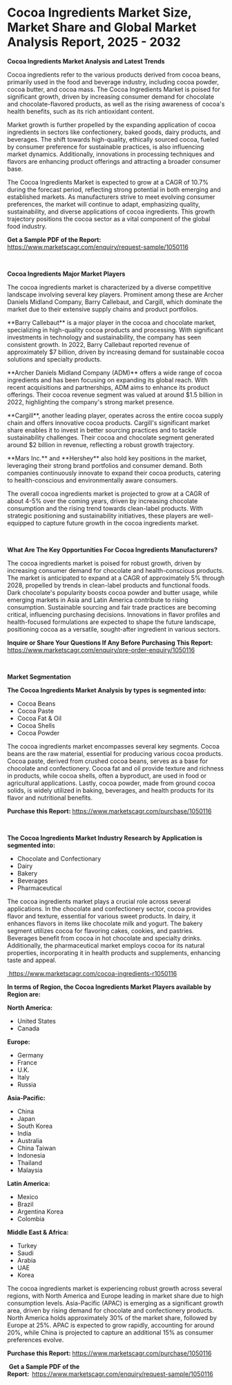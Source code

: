 <p><h1>Cocoa Ingredients Market Size, Market Share and Global Market Analysis Report, 2025 - 2032</h1></p><p><strong>Cocoa Ingredients Market Analysis and Latest Trends</strong></p>
<p><p>Cocoa ingredients refer to the various products derived from cocoa beans, primarily used in the food and beverage industry, including cocoa powder, cocoa butter, and cocoa mass. The Cocoa Ingredients Market is poised for significant growth, driven by increasing consumer demand for chocolate and chocolate-flavored products, as well as the rising awareness of cocoa's health benefits, such as its rich antioxidant content.</p><p>Market growth is further propelled by the expanding application of cocoa ingredients in sectors like confectionery, baked goods, dairy products, and beverages. The shift towards high-quality, ethically sourced cocoa, fueled by consumer preference for sustainable practices, is also influencing market dynamics. Additionally, innovations in processing techniques and flavors are enhancing product offerings and attracting a broader consumer base.</p><p>The Cocoa Ingredients Market is expected to grow at a CAGR of 10.7% during the forecast period, reflecting strong potential in both emerging and established markets. As manufacturers strive to meet evolving consumer preferences, the market will continue to adapt, emphasizing quality, sustainability, and diverse applications of cocoa ingredients. This growth trajectory positions the cocoa sector as a vital component of the global food industry.</p></p>
<p><strong>Get a Sample PDF of the Report:&nbsp;</strong> <a href="https://www.marketscagr.com/enquiry/request-sample/1050116?utm_campaign=2958&utm_medium=2&utm_source=Github&utm_content=ia&utm_term=19042025&utm_id=cocoa-ingredients">https://www.marketscagr.com/enquiry/request-sample/1050116</a></p>
<p>&nbsp;</p>
<p><strong>Cocoa Ingredients Major Market Players</strong></p>
<p><p>The cocoa ingredients market is characterized by a diverse competitive landscape involving several key players. Prominent among these are Archer Daniels Midland Company, Barry Callebaut, and Cargill, which dominate the market due to their extensive supply chains and product portfolios.</p><p>**Barry Callebaut** is a major player in the cocoa and chocolate market, specializing in high-quality cocoa products and processing. With significant investments in technology and sustainability, the company has seen consistent growth. In 2022, Barry Callebaut reported revenue of approximately $7 billion, driven by increasing demand for sustainable cocoa solutions and specialty products.</p><p>**Archer Daniels Midland Company (ADM)** offers a wide range of cocoa ingredients and has been focusing on expanding its global reach. With recent acquisitions and partnerships, ADM aims to enhance its product offerings. Their cocoa revenue segment was valued at around $1.5 billion in 2022, highlighting the company's strong market presence.</p><p>**Cargill**, another leading player, operates across the entire cocoa supply chain and offers innovative cocoa products. Cargill's significant market share enables it to invest in better sourcing practices and to tackle sustainability challenges. Their cocoa and chocolate segment generated around $2 billion in revenue, reflecting a robust growth trajectory.</p><p>**Mars Inc.** and **Hershey** also hold key positions in the market, leveraging their strong brand portfolios and consumer demand. Both companies continuously innovate to expand their cocoa products, catering to health-conscious and environmentally aware consumers.</p><p>The overall cocoa ingredients market is projected to grow at a CAGR of about 4-5% over the coming years, driven by increasing chocolate consumption and the rising trend towards clean-label products. With strategic positioning and sustainability initiatives, these players are well-equipped to capture future growth in the cocoa ingredients market.</p></p>
<p>&nbsp;</p>
<p><strong>What Are The Key Opportunities For Cocoa Ingredients Manufacturers?</strong></p>
<p><p>The cocoa ingredients market is poised for robust growth, driven by increasing consumer demand for chocolate and health-conscious products. The market is anticipated to expand at a CAGR of approximately 5% through 2028, propelled by trends in clean-label products and functional foods. Dark chocolate's popularity boosts cocoa powder and butter usage, while emerging markets in Asia and Latin America contribute to rising consumption. Sustainable sourcing and fair trade practices are becoming critical, influencing purchasing decisions. Innovations in flavor profiles and health-focused formulations are expected to shape the future landscape, positioning cocoa as a versatile, sought-after ingredient in various sectors.</p></p>
<p><strong>Inquire or Share Your Questions If Any Before Purchasing This Report:</strong> <a href="https://www.marketscagr.com/enquiry/pre-order-enquiry/1050116?utm_campaign=2958&utm_medium=2&utm_source=Github&utm_content=ia&utm_term=19042025&utm_id=cocoa-ingredients">https://www.marketscagr.com/enquiry/pre-order-enquiry/1050116</a></p>
<p>&nbsp;</p>
<p><strong>Market Segmentation</strong></p>
<p><strong>The Cocoa Ingredients Market Analysis by types is segmented into:</strong></p>
<p><ul><li>Cocoa Beans</li><li>Cocoa Paste</li><li>Cocoa Fat & Oil</li><li>Cocoa Shells</li><li>Cocoa Powder</li></ul></p>
<p><p>The cocoa ingredients market encompasses several key segments. Cocoa beans are the raw material, essential for producing various cocoa products. Cocoa paste, derived from crushed cocoa beans, serves as a base for chocolate and confectionery. Cocoa fat and oil provide texture and richness in products, while cocoa shells, often a byproduct, are used in food or agricultural applications. Lastly, cocoa powder, made from ground cocoa solids, is widely utilized in baking, beverages, and health products for its flavor and nutritional benefits.</p></p>
<p><strong>Purchase this Report:&nbsp;</strong><a href="https://www.marketscagr.com/purchase/1050116?utm_campaign=2958&utm_medium=2&utm_source=Github&utm_content=ia&utm_term=19042025&utm_id=cocoa-ingredients">https://www.marketscagr.com/purchase/1050116</a></p>
<p>&nbsp;</p>
<p><strong>The Cocoa Ingredients Market Industry Research by Application is segmented into:</strong></p>
<p><ul><li>Chocolate and Confectionary</li><li>Dairy</li><li>Bakery</li><li>Beverages</li><li>Pharmaceutical</li></ul></p>
<p><p>The cocoa ingredients market plays a crucial role across several applications. In the chocolate and confectionery sector, cocoa provides flavor and texture, essential for various sweet products. In dairy, it enhances flavors in items like chocolate milk and yogurt. The bakery segment utilizes cocoa for flavoring cakes, cookies, and pastries. Beverages benefit from cocoa in hot chocolate and specialty drinks. Additionally, the pharmaceutical market employs cocoa for its natural properties, incorporating it in health products and supplements, enhancing taste and appeal.</p></p>
<p><a href="https://www.marketscagr.com/cocoa-ingredients-r1050116?utm_campaign=2958&utm_medium=2&utm_source=Github&utm_content=ia&utm_term=19042025&utm_id=cocoa-ingredients">&nbsp;https://www.marketscagr.com/cocoa-ingredients-r1050116</a></p>
<p><strong>In terms of Region, the Cocoa Ingredients Market Players available by Region are:</strong></p>
<p>
    <p> <strong> North America: </strong>
        <ul>
            <li>United States</li>
            <li>Canada</li>
        </ul>
        </p> 
    <p> <strong> Europe: </strong>
        <ul>
            <li>Germany</li>
            <li>France</li>
            <li>U.K.</li>
            <li>Italy</li>
            <li>Russia</li>
        </ul>
        </p> 
    <p> <strong> Asia-Pacific: </strong>
        <ul>
            <li>China</li>
            <li>Japan</li>
            <li>South Korea</li>
            <li>India</li>
            <li>Australia</li>
            <li>China Taiwan</li>
            <li>Indonesia</li>
            <li>Thailand</li>
            <li>Malaysia</li>
        </ul>
        </p> 
    <p> <strong> Latin America: </strong>
        <ul>
            <li>Mexico</li>
            <li>Brazil</li>
            <li>Argentina Korea</li>
            <li>Colombia</li>
        </ul>
        </p> 
    <p> <strong> Middle East & Africa: </strong>
        <ul>
            <li>Turkey</li>
            <li>Saudi</li>
            <li>Arabia</li>
            <li>UAE</li>
            <li>Korea</li>
        </ul>
    </p>
    </p>
<p><p>The cocoa ingredients market is experiencing robust growth across several regions, with North America and Europe leading in market share due to high consumption levels. Asia-Pacific (APAC) is emerging as a significant growth area, driven by rising demand for chocolate and confectionery products. North America holds approximately 30% of the market share, followed by Europe at 25%. APAC is expected to grow rapidly, accounting for around 20%, while China is projected to capture an additional 15% as consumer preferences evolve.</p></p>
<p><strong>Purchase this Report: </strong><a href="https://www.marketscagr.com/purchase/1050116?utm_campaign=2958&utm_medium=2&utm_source=Github&utm_content=ia&utm_term=19042025&utm_id=cocoa-ingredients">https://www.marketscagr.com/purchase/1050116</a></p>
<p>&nbsp;<strong>Get a Sample PDF of the Report:&nbsp;&nbsp;</strong><a href="https://www.marketscagr.com/enquiry/request-sample/1050116?utm_campaign=2958&utm_medium=2&utm_source=Github&utm_content=ia&utm_term=19042025&utm_id=cocoa-ingredients">https://www.marketscagr.com/enquiry/request-sample/1050116</a></p>
<p><strong></strong></p>
<p><p></p><p></p><p></p></p>